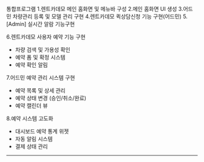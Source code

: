 통합프로그램
1.렌트카데모 메인 홈화면 및 메뉴바 구성
2.메인 홈화면 UI 생성
3.어드민 차량관리 등록 및 모델 관리 구현
4.렌트카데모 퀵상담신청 기능 구현(어드민)
5.[Admin] 실시간 알람 기능구현

6.렌트카데모 사용자 예약 기능 구현
  - 차량 검색 및 가용성 확인
  - 예약 폼 및 확정 시스템
  - 예약 확인 알림

7.어드민 예약 관리 시스템 구현
  - 예약 목록 및 상세 관리
  - 예약 상태 변경 (승인/취소/완료)
  - 예약 캘린더 뷰

8.예약 시스템 고도화
  - 대시보드 예약 통계 위젯
  - 자동 알림 시스템
  - 결제 상태 관리

________
